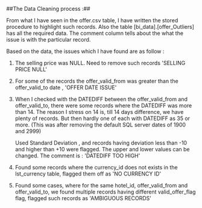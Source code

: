 
##The Data Cleaning process :##

From what I have seen in the offer.csv table, I have written the stored procedure
to highlight such records. Also the table [bi_data].[offer_Outliers] has all the required data.
The comment column tells about the what the issue is with the particular record.

Based on the data, the issues which I have found are as follow :

1. The selling price was NULL. Need to remove such records  'SELLING PRICE NULL'
2. For some of the records the offer_valid_from was greater than the offer_valid_to date , 'OFFER DATE ISSUE'
3. When I checked with the DATEDIFF between the offer_valid_from and offer_valid_to, there were some records
   where the DATEDIFF was more than 14. The reason I stress on 14 is, till 14 days difference, we have plenty of records.
   But then hardly one of each with DATEDIFF as 35 or more. (This was after removing the default SQL server dates of 1900 and      2999)
   
   Used Standard Deviation , and records having deviation less than -10 and higher than +10 were flagged. The upper and lower
   values can be changed. The comment is : 'DATEDIFF TOO HIGH'
4. Found some records where the currency_id does not exists in the lst_currency table, flagged them off as 'NO CURRENCY ID'
5. Found some cases, where for the same hotel_id, offer_valid_from and offer_valid_to, we found multiple records
   having different valid_offer_flag flag, flagged such records as 'AMBIGUOUS RECORDS'
  
